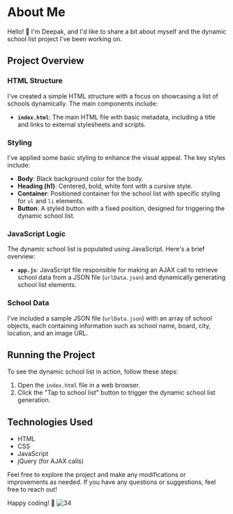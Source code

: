 # About Me

Hello! 👋 I'm Deepak, and I'd like to share a bit about myself and the dynamic school list project I've been working on.

## Project Overview

### HTML Structure

I've created a simple HTML structure with a focus on showcasing a list of schools dynamically. The main components include:

- **`index.html`**: The main HTML file with basic metadata, including a title and links to external stylesheets and scripts.

### Styling

I've applied some basic styling to enhance the visual appeal. The key styles include:

- **Body**: Black background color for the body.
- **Heading (h1)**: Centered, bold, white font with a cursive style.
- **Container**: Positioned container for the school list with specific styling for `ul` and `li` elements.
- **Button**: A styled button with a fixed position, designed for triggering the dynamic school list.

### JavaScript Logic

The dynamic school list is populated using JavaScript. Here's a brief overview:

- **`app.js`**: JavaScript file responsible for making an AJAX call to retrieve school data from a JSON file (`urlData.json`) and dynamically generating school list elements.

### School Data

I've included a sample JSON file (`urlData.json`) with an array of school objects, each containing information such as school name, board, city, location, and an image URL.

## Running the Project

To see the dynamic school list in action, follow these steps:

1. Open the `index.html` file in a web browser.
2. Click the "Tap to school list" button to trigger the dynamic school list generation.

## Technologies Used

- HTML
- CSS
- JavaScript
- jQuery (for AJAX calls)

Feel free to explore the project and make any modifications or improvements as needed. If you have any questions or suggestions, feel free to reach out!

Happy coding! 🚀
![34](https://github.com/codster15/Full_Dynamic-data-/assets/127374043/32007922-02e4-46f3-88f3-9caf48fe437a)
